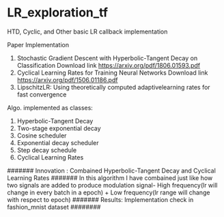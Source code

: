# LR_exploration_tf
HTD, Cyclic, and Other basic LR callback implementation 

Paper Implementation 
1) Stochastic Gradient Descent with Hyperbolic-Tangent Decay on Classification
Download link https://arxiv.org/pdf/1806.01593.pdf
2) Cyclical Learning Rates for Training Neural Networks
Download link https://arxiv.org/pdf/1506.01186.pdf
3) LipschitzLR: Using theoretically computed adaptivelearning rates for fast convergence

Algo. implemented as classes:
1) Hyperbolic-Tangent Decay
2) Two-stage exponential decay
3) Cosine scheduler
4) Exponential decay scheduler
5) Step decay schedule
6) Cyclical Learning Rates

####### Innovation : Combained Hyperbolic-Tangent Decay and Cyclical Learning Rates #######
In this algorithm I have combained just like how two signals are added to produce modulation signal- High frequency(lr will change in every batch in a epoch) + Low frequency(lr range  will change with respect to epoch)
####### Results: Implementation check in fashion_mnist dataset ########
